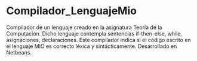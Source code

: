 # Compilador_LenguajeMio

Compilador de un lenguaje creado en la asignatura Teoría de la Computación.
Dicho lenguaje contempla sentencias if-then-else, while, asignaciones, declaraciones.
Este compilador indica si el código escrito en el lenguaje MIO es correcto léxica y sintácticamente.
Desarrollado en Netbeans.
